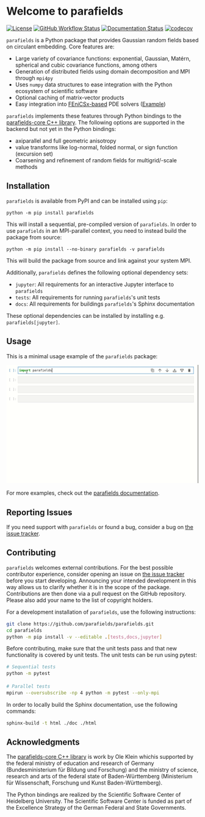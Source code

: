 # Welcome to parafields

[![License](https://img.shields.io/badge/License-BSD%203--Clause-orange.svg)](https://opensource.org/licenses/BSD-3-Clause)
[![GitHub Workflow Status](https://img.shields.io/github/actions/workflow/status/parafields/parafields/ci.yml?branch=main)](https://github.com/parafields/parafields/actions/workflows/ci.yml)
[![Documentation Status](https://readthedocs.org/projects/parafields/badge/)](https://parafields.readthedocs.io/)
[![codecov](https://codecov.io/gh/parafields/parafields/branch/main/graph/badge.svg)](https://codecov.io/gh/parafields/parafields)

`parafields` is a Python package that provides Gaussian random fields
based on circulant embedding. Core features are:

* Large variety of covariance functions: exponential, Gaussian, Matérn,
  spherical and cubic covariance functions, among others
* Generation of distributed fields using domain decomposition
  and MPI through `mpi4py`
* Uses `numpy` data structures to ease integration with the
  Python ecosystem of scientific software
* Optional caching of matrix-vector products
* Easy integration into [FEniCSx-based](https://fenicsproject.org) PDE solvers ([Example](https://github.com/parafields/parafields/blob/main/jupyter/fenicsx.ipynb))

`parafields` implements these features through Python bindings to the [parafields-core C++ library](https://github.com/parafields/parafields-core).
The following options are supported in the backend but not yet in the Python bindings:

* axiparallel and full geometric anisotropy
* value transforms like log-normal, folded normal, or
  sign function (excursion set)
* Coarsening and refinement of random fields for multigrid/-scale methods

## Installation

`parafields` is available from PyPI and can be installed using `pip`:

```
python -m pip install parafields
```

This will install a sequential, pre-compiled version of `parafields`.
In order to use `parafields` in an MPI-parallel context, you need to
instead build the package from source:

```
python -m pip install --no-binary parafields -v parafields
```

This will build the package from source and link against your system MPI.

Additionally, `parafields` defines the following optional dependency sets:

* `jupyter`: All requirements for an interactive Jupyter interface to `parafields`
* `tests`: All requirements for running `parafields`'s unit tests
* `docs`: All requirements for buildings `parafields`'s Sphinx documentation

These optional dependencies can be installed by installing e.g. `parafields[jupyter]`.

## Usage

This is a minimal usage example of the `parafields` package:

![Minimum usage example](https://raw.githubusercontent.com/parafields/parafields/main/parafields.gif)

For more examples, check out the [parafields documentation](https://parafields.readthedocs.io/).

## Reporting Issues

If you need support with `parafields` or found a bug, consider a bug on
[the issue tracker](https://github.com/parafields/parafields/issues).

## Contributing

`parafields` welcomes external contributions. For the best possible contributor
experience, consider opening an issue on [the issue tracker](https://github.com/parafields/parafields/issues)
before you start developing. Announcing your intended development in this way allows us to clarify
whether it is in the scope of the package. Contributions are then done via a pull
request on the GitHub repository. Please also add your name to the list of copyright holders.

For a development installation of `parafields`, use the following instructions:

```bash
git clone https://github.com/parafields/parafields.git
cd parafields
python -m pip install -v --editable .[tests,docs,jupyter]
```

Before contributing, make sure that the unit tests pass and that new functionality is
covered by unit tests. The unit tests can be run using pytest:

```bash
# Sequential tests
python -m pytest

# Parallel tests
mpirun --oversubscribe -np 4 python -m pytest --only-mpi
```

In order to locally build the Sphinx documentation, use the following commands:

```bash
sphinx-build -t html ./doc ./html
```

## Acknowledgments

The [parafields-core C++ library](https://github.com/parafields/parafields-core) is
work by Ole Klein whichis supported by the federal ministry of education and research
of Germany (Bundesministerium für Bildung und Forschung) and the ministry of science, research
and arts of the federal state of Baden-Württemberg (Ministerium für Wissenschaft, Forschung und Kunst Baden-Württemberg).

The Python bindings are realized by the Scientific Software Center of Heidelberg University.
The Scientific Software Center is funded as part of the Excellence Strategy of the German Federal and State Governments.
